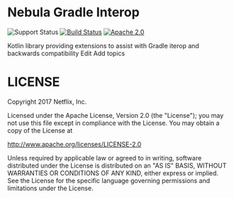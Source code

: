 Nebula Gradle Interop
===========

![Support Status](https://img.shields.io/badge/nebula-internal-lightgray.svg)
[![Build Status](https://travis-ci.org/nebula-plugins/nebula-gradle-interop.svg)](https://travis-ci.org/nebula-plugins/nebula-gradle-interop)
[![Apache 2.0](https://img.shields.io/github/license/nebula-plugins/nebula-test.svg)](http://www.apache.org/licenses/LICENSE-2.0)

Kotlin library providing extensions to assist with Gradle iterop and backwards compatibility Edit
Add topics

LICENSE
=======

Copyright 2017 Netflix, Inc.

Licensed under the Apache License, Version 2.0 (the "License");
you may not use this file except in compliance with the License.
You may obtain a copy of the License at

<http://www.apache.org/licenses/LICENSE-2.0>

Unless required by applicable law or agreed to in writing, software
distributed under the License is distributed on an "AS IS" BASIS,
WITHOUT WARRANTIES OR CONDITIONS OF ANY KIND, either express or implied.
See the License for the specific language governing permissions and
limitations under the License.
